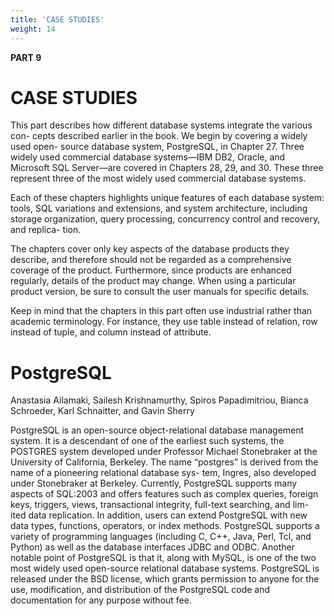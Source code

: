 ```yaml
---
title: 'CASE STUDIES'
weight: 14
---
```


  

**PART 9**

# CASE STUDIES 
This part describes how different database systems integrate the various con- cepts described earlier in the book. We begin by covering a widely used open- source database system, PostgreSQL, in Chapter 27. Three widely used commercial database systems—IBM DB2, Oracle, and Microsoft SQL Server—are covered in Chapters 28, 29, and 30. These three represent three of the most widely used commercial database systems.

Each of these chapters highlights unique features of each database system: tools, SQL variations and extensions, and system architecture, including storage organization, query processing, concurrency control and recovery, and replica- tion.

The chapters cover only key aspects of the database products they describe, and therefore should not be regarded as a comprehensive coverage of the product. Furthermore, since products are enhanced regularly, details of the product may change. When using a particular product version, be sure to consult the user manuals for specific details.

Keep in mind that the chapters in this part often use industrial rather than academic terminology. For instance, they use table instead of relation, row instead of tuple, and column instead of attribute.

# PostgreSQL

Anastasia Ailamaki, Sailesh Krishnamurthy, Spiros Papadimitriou, Bianca Schroeder, Karl Schnaitter, and Gavin Sherry

PostgreSQL is an open-source object-relational database management system. It is a descendant of one of the earliest such systems, the POSTGRES system developed under Professor Michael Stonebraker at the University of California, Berkeley. The name “postgres” is derived from the name of a pioneering relational database sys- tem, Ingres, also developed under Stonebraker at Berkeley. Currently, PostgreSQL supports many aspects of SQL:2003 and offers features such as complex queries, foreign keys, triggers, views, transactional integrity, full-text searching, and lim- ited data replication. In addition, users can extend PostgreSQL with new data types, functions, operators, or index methods. PostgreSQL supports a variety of programming languages (including C, C++, Java, Perl, Tcl, and Python) as well as the database interfaces JDBC and ODBC. Another notable point of PostgreSQL is that it, along with MySQL, is one of the two most widely used open-source relational database systems. PostgreSQL is released under the BSD license, which grants permission to anyone for the use, modification, and distribution of the PostgreSQL code and documentation for any purpose without fee.


